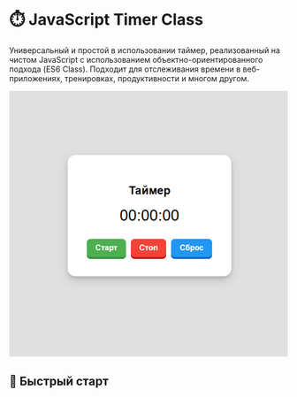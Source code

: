 # ⏱️ JavaScript Timer Class

Универсальный и простой в использовании таймер, реализованный на чистом JavaScript с использованием объектно-ориентированного подхода (ES6 Class). Подходит для отслеживания времени в веб-приложениях, тренировках, продуктивности и многом другом.

![Таймер в действии](./screen.png)

## 🚀 Быстрый старт
